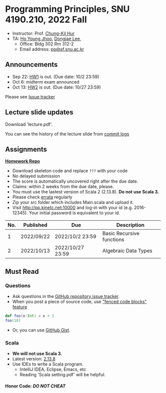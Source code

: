 # Programming Principles, SNU 4190.210, 2022 Fall

- Instructor: Prof. [Chung-Kil Hur](http://sf.snu.ac.kr/gil.hur)
- TA: [Ho Young Jhoo](https://sf.snu.ac.kr/hoyoung.jhoo/), [Dongjae Lee](http://sf.snu.ac.kr/dongjae.lee),
  - Office: Bldg 302 Rm 312-2
  - Email address: pp@sf.snu.ac.kr

## Announcements

* Sep 22: [HW1](https://github.com/snu-sf-class/pp202202-private/tree/main/assignments/hw1) is out. (Due date: 10/2 23:59)
* Oct 6: midterm exam announced
* Oct 13: [HW2](https://github.com/snu-sf-class/pp202202-private/tree/main/assignments/hw2) is out. (Due date: 10/27 23:59)

Please see [Issue tracker](https://github.com/snu-sf-class/pp202202/issues)

## Lecture slide updates

Download 'lecture.pdf'.

You can see the history of the lecture slide from [commit logs](https://github.com/snu-sf-class/pp202202/commits/main)


## Assignments

[**Homework Repo**](https://github.com/snu-sf-class/pp202202-private)

- Download skeleton code and replace `???` with your code
- No delayed submission
- The score is automatically uncovered right after the due date.
- Claims: within 2 weeks from the due date, please.
- You must use the lastest version of Scala 2 (2.13.8). **Do not use Scala 3.**
- Please check [errata](https://github.com/snu-sf-class/pp202202/issues/1) regularly
- Zip your src folder which includes Main.scala and upload it.
- Visit http://pp.kinetc.net:10000 and log-in with your id (e.g. 2016-12345). Your initial password is equivalent to your id.
  <!--- - [Instruction for submission](https://github.com/snu-sf-class/pp201802/issues/7) -->

| No. | Published | Due | Description |
| --- | ---------- | --------------- | ------------------------- |
| 1   | 2022/09/22 | 2022/10/2 23:59 | Basic Recursive functions |
| 2   | 2022/10/13 | 2022/10/27 23:59 | Algebraic Data Types |

## Must Read

### Questions

- Ask questions in the [GitHub repository issue tracker](https://github.com/snu-sf-class/pp202202/issues).
- When you post a piece of source code, use ["fenced code blocks" feature](https://help.github.com/articles/creating-and-highlighting-code-blocks/)
```scala
def foo(x:Int) = x + 3
foo(10)
```
- Or, you can use [GitHub Gist](https://gist.github.com/).

### Scala

- **We will not use Scala 3.**
- Latest version: [2.13.8](https://www.scala-lang.org/)
- Use IDEs to write a Scala program.
  - IntelliJ IDEA, Eclipse, Emacs, etc
  - Reading 'Scala setting.pdf' will be helpful.

#### Honor Code: _DO NOT CHEAT_
